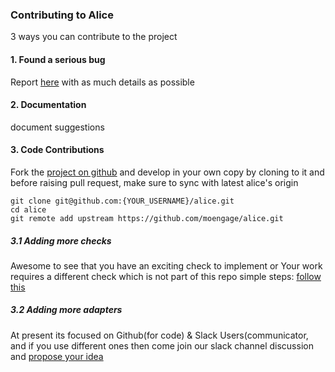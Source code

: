 ### Contributing to Alice
 3 ways you can contribute to the project

#### 1. Found a serious bug
Report [here](https://github.com/moengage/alice/issues/new) with as much details as possible

#### 2. Documentation
document suggestions

#### 3. Code Contributions
Fork the [project on github](https://github.com/moengage/alice/) and develop in your own copy by cloning to it
and before raising pull request, make sure to sync with latest alice's origin
```
git clone git@github.com:{YOUR_USERNAME}/alice.git
cd alice
git remote add upstream https://github.com/moengage/alice.git
```

##### 3.1 Adding more checks
Awesome to see that you have an exciting check to implement or
Your work requires a different check which is not part of this repo
simple steps: [follow this](https://github.com/moengage/alice/blob/master/docs/extend_alice.md)

##### 3.2 Adding more adapters
At present its focused on Github(for code) & Slack Users(communicator, and if you use different ones then come join
our slack channel discussion and [propose your idea](https://joinalice.slack.com/)



